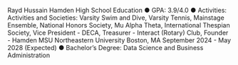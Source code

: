 Rayd Hussain
Hamden High School
Education
 ● GPA: 3.9/4.0
● Activities: Activities and Societies: Varsity Swim and Dive, Varsity Tennis, Mainstage Ensemble,
National Honors Society, Mu Alpha Theta, International Thespian Society, Vice President - DECA, Treasurer - Interact (Rotary) Club, Founder - Hamden MSU
Northeastern University Boston, MA
September 2024 - May 2028 (Expected)
● Bachelor’s Degree: Data Science and Business Administration
